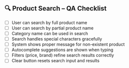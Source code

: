 ## 🔍 Product Search – QA Checklist

- [ ] User can search by full product name
- [ ] User can search by partial product name
- [ ] Category name can be used in search
- [ ] Search handles special characters gracefully
- [ ] System shows proper message for non-existent product
- [ ] Autocomplete suggestions are shown when typing
- [ ] Filters (price, brand) refine search results correctly
- [ ] Clear button resets search input and results
